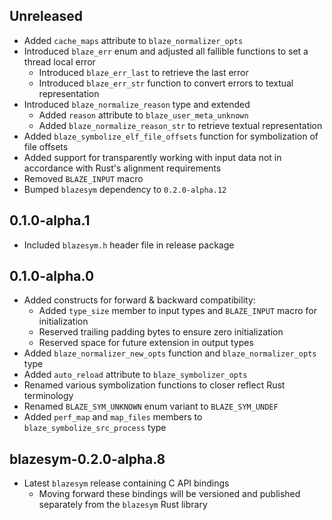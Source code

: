Unreleased
----------
- Added `cache_maps` attribute to `blaze_normalizer_opts`
- Introduced `blaze_err` enum and adjusted all fallible functions to
  set a thread local error
  - Introduced `blaze_err_last` to retrieve the last error
  - Introduced `blaze_err_str` function to convert errors to textual
    representation
- Introduced `blaze_normalize_reason` type and extended
  - Added `reason` attribute to `blaze_user_meta_unknown`
  - Added `blaze_normalize_reason_str` to retrieve textual representation
- Added `blaze_symbolize_elf_file_offsets` function for symbolization of
  file offsets
- Added support for transparently working with input data not in accordance with
  Rust's alignment requirements
- Removed `BLAZE_INPUT` macro
- Bumped `blazesym` dependency to `0.2.0-alpha.12`


0.1.0-alpha.1
-------------
- Included `blazesym.h` header file in release package


0.1.0-alpha.0
-------------
- Added constructs for forward & backward compatibility:
  - Added `type_size` member to input types and `BLAZE_INPUT` macro for
    initialization
  - Reserved trailing padding bytes to ensure zero initialization
  - Reserved space for future extension in output types
- Added `blaze_normalizer_new_opts` function and `blaze_normalizer_opts` type
- Added `auto_reload` attribute to `blaze_symbolizer_opts`
- Renamed various symbolization functions to closer reflect Rust terminology
- Renamed `BLAZE_SYM_UNKNOWN` enum variant to `BLAZE_SYM_UNDEF`
- Added `perf_map` and `map_files` members to `blaze_symbolize_src_process` type


blazesym-0.2.0-alpha.8
----------------------
- Latest `blazesym` release containing C API bindings
  - Moving forward these bindings will be versioned and published separately
    from the `blazesym` Rust library
